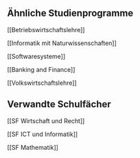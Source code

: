 ## Ähnliche Studienprogramme
[[Betriebswirtschaftslehre]]

[[Informatik mit Naturwissenschaften]]

[[Softwaresysteme]]

[[Banking and Finance]]

[[Volkswirtschaftslehre]]
## Verwandte Schulfächer
[[SF Wirtschaft und Recht]]

[[SF ICT und Informatik]]

[[SF Mathematik]]
